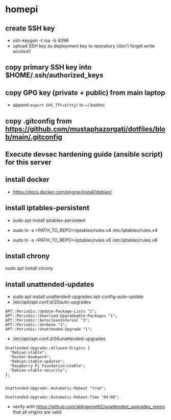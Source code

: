# homepi

## create SSH key 
* ssh-keygen -t rsa -b 4096
* upload SSH key as deployment key to repository (don't forget write access!)

## copy primary SSH key into $HOME/.ssh/authorized_keys 

## copy GPG key (private + public) from main laptop
* append `export GPG_TTY=$(tty)` to ~/.bashrc

## copy .gitconfig from https://github.com/mustaphazorgati/dotfiles/blob/main/.gitconfig

## Execute devsec hardening guide (ansible script) for this server

## install docker
* https://docs.docker.com/engine/install/debian/

## install iptables-persistent
* sudo apt install iptables-persistent
* sudo ln -s <PATH_TO_REPO>/iptables/rules.v4 /etc/iptables/rules.v4

* sudo ln -s <PATH_TO_REPO>/iptables/rules.v6 /etc/iptables/rules.v6

## install chrony
sudo apt install chrony

## install unattended-updates
* sudo apt install unattended-upgrades apt-config-auto-update
* /etc/apt/apt.conf.d/20auto-upgrades 
```
APT::Periodic::Update-Package-Lists "1";
APT::Periodic::Download-Upgradeable-Packages "1";
APT::Periodic::AutocleanInterval "3";
APT::Periodic::Verbose "1";
APT::Periodic::Unattended-Upgrade "1";
```
* /etc/apt/apt.conf.d/50unattended-upgrades
```
Unattended-Upgrade::Allowed-Origins {
  "Debian:stable";
  "Docker:bookworm";
  "Debian:stable-updates";
  "Raspberry Pi Foundation:stable";
  "Debian:stable-security";
};


Unattended-Upgrade::Automatic-Reboot "true";

Unattended-Upgrade::Automatic-Reboot-Time "04:00";
```
* verify with https://github.com/abhigenie92/unattended_upgrades_repos that all origins are valid


